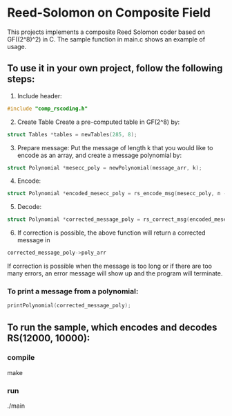 # Reed-Solomon on Composite Field
This projects implements a composite Reed Solomon coder based on GF((2^8)^2) in C.
The sample function in main.c shows an example of usage.

## To use it in your own project, follow the following steps:

1. Include header:
```c
#include "comp_rscoding.h"
```

2. Create Table
Create a pre-computed table in GF(2^8) by:
```c
struct Tables *tables = newTables(285, 8);
```

3. Prepare message:
Put the message of length k that you would like to encode as an array, and create a message polynomial by:
```c
struct Polynomial *mesecc_poly = newPolynomial(message_arr, k);
```

4. Encode:
```c
struct Polynomial *encoded_mesecc_poly = rs_encode_msg(mesecc_poly, n - k, tables);
```

5. Decode:
```c
struct Polynomial *corrected_message_poly = rs_correct_msg(encoded_mesecc_poly, n - k, tables, 16);
```

6. If correction is possible, the above function will return a corrected message in
```c
corrected_message_poly->poly_arr
```
If correction is possible when the message is too long or if there are too many errors, an error message will show up and the program will terminate.

### To print a message from a polynomial:
```c
printPolynomial(corrected_message_poly);
```

## To run the sample, which encodes and decodes RS(12000, 10000):
### compile
make

### run
./main

